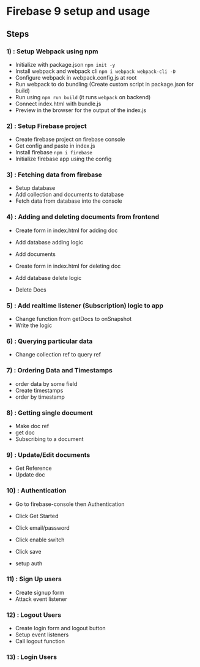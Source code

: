 # Firebase 9 setup and usage

## Steps

### 1) : Setup Webpack using npm

- Initialize with package.json `npm init -y`
- Install webpack and webpack cli `npm i webpack webpack-cli -D`
- Configure webpack in webpack.config.js at root
- Run webpack to do bundling (Create custom script in package.json for build)
- Run using `npm run build` (it runs `webpack` on backend)
- Connect index.html with bundle.js
- Preview in the browser for the output of the index.js

### 2) : Setup Firebase project

- Create firebase project on firebase console
- Get config and paste in index.js
- Install firebase `npm i firebase`
- Initialize firebase app using the config

### 3) : Fetching data from firebase

- Setup database
- Add collection and documents to database
- Fetch data from database into the console

### 4) : Adding and deleting documents from frontend

- Create form in index.html for adding doc
- Add database adding logic
- Add documents

- Create form in index.html for deleting doc
- Add database delete logic
- Delete Docs

### 5) : Add realtime listener (Subscription) logic to app

- Change function from getDocs to onSnapshot
- Write the logic

### 6) : Querying particular data

- Change collection ref to query ref

### 7) : Ordering Data and Timestamps

- order data by some field
- Create timestamps
- order by timestamp

### 8) : Getting single document

- Make doc ref
- get doc
- Subscribing to a document

### 9) : Update/Edit documents

- Get Reference
- Update doc

### 10) : Authentication

- Go to firebase-console then Authentication
- Click Get Started
- Click email/password
- Click enable switch
- Click save

- setup auth

### 11) : Sign Up users

- Create signup form
- Attack event listener

### 12) : Logout Users

- Create login form and logout button
- Setup event listeners
- Call logout function

### 13) : Login Users
